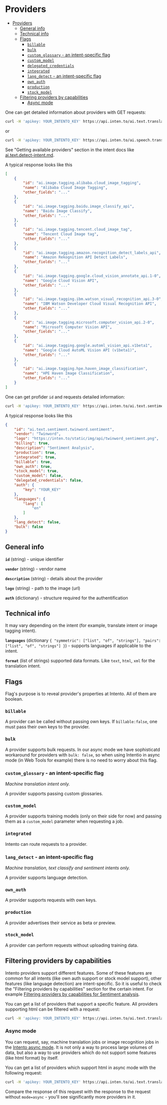# Providers

<!-- TOC -->

- [Providers](#providers)
    - [General info](#general-info)
    - [Technical info](#technical-info)
    - [Flags](#flags)
        - [`billable`](#billable)
        - [`bulk`](#bulk)
        - [`custom_glossary` - an intent-specific flag](#custom_glossary---an-intent-specific-flag)
        - [`custom_model`](#custom_model)
        - [`delegated_credentials`](#delegated_credentials)
        - [`integrated`](#integrated)
        - [`lang_detect` - an intent-specific flag](#lang_detect---an-intent-specific-flag)
        - [`own_auth`](#own_auth)
        - [`production`](#production)
        - [`stock_model`](#stock_model)
    - [Filtering providers by capabilities](#filtering-providers-by-capabilities)
        - [Async mode](#async-mode)

<!-- /TOC -->

One can get detailed information about providers with GET requests:

```sh
curl -H 'apikey: YOUR_INTENTO_KEY' https://api.inten.to/ai.text.translate/
```

or

```sh
curl -H 'apikey: YOUR_INTENTO_KEY' https://api.inten.to/ai.speech.transcribe/
```

See "Getting available providers" section in the intent docs like [ai.text.detect-intent.md](./ai.text.detect-intent.md#getting-information-about-a-provider).

A typical response looks like this

```json
[
    {
        "id": "ai.image.tagging.alibaba.cloud_image_tagging",
        "name": "Alibaba Cloud Image Tagging",
        "other_fields": "..."
    },
    {
        "id": "ai.image.tagging.baidu.image_classify_api",
        "name": "Baidu Image Classify",
        "other_fields": "..."
    },
    {
        "id": "ai.image.tagging.tencent.cloud_image_tag",
        "name": "Tencent Cloud Image tag",
        "other_fields": "..."
    },
    {
        "id": "ai.image.tagging.amazon.recognition_detect_labels_api",
        "name": "Amazon Rekognition API Detect Labels",
        "other_fields": "..."
    },
    {
        "id": "ai.image.tagging.google.cloud_vision_annotate_api.1-0",
        "name": "Google Cloud Vision API",
        "other_fields": "..."
    },
    {
        "id": "ai.image.tagging.ibm.watson_visual_recognition_api.3-0",
        "name": "IBM Watson Developer Cloud Visual Recognition API",
        "other_fields": "..."
    },
    {
        "id": "ai.image.tagging.microsoft.computer_vision_api.2-0",
        "name": "Microsoft Computer Vision API",
        "other_fields": "..."
    },
    {
        "id": "ai.image.tagging.google.automl_vision_api.v1beta1",
        "name": "Google Cloud AutoML Vision API (v1beta1)",
        "other_fields": "..."
    },
    {
        "id": "ai.image.tagging.hpe.haven_image_classification",
        "name": "HPE Haven Image Classification",
        "other_fields": "..."
    }
]
```

One can get profider `id` and requests detailed information:

```sh
curl -H 'apikey: YOUR_INTENTO_KEY' https://api.inten.to/ai.text.sentiment/ai.text.sentiment.twinword.sentiment
```

A typical response looks like this

```json
{
    "id": "ai.text.sentiment.twinword.sentiment",
    "vendor": "Twinword",
    "logo": "https://inten.to/static/img/api/twinword_sentiment.png",
    "billing": true,
    "description": "Sentiment Analysis",
    "production": true,
    "integrated": true,
    "billable": true,
    "own_auth": true,
    "stock_model": true,
    "custom_model": false,
    "delegated_credentials": false,
    "auth": {
        "key": "YOUR_KEY"
    },
    "languages": {
        "lang": [
            "en"
        ]
    },
    "lang_detect": false,
    "bulk": false
}
```

## General info

**`id`** (string) - unique identifier

**`vendor`** (string) - vendor name

**`description`** (string) - details about the provider

**`logo`** (string) - path to the image (url)

**`auth`** (dictionary) - structure required for the authentification

## Technical info

It may vary depending on the intent (for example, translate intent or image tagging intent).

**`languages`** (dictionary `{ "symmetric": ["list", "of", "strings"], "pairs": ["list", "of", "strings"] }`) - supports languages if applicable to the intent.

**`format`** (list of strings) supported data formats. Like `text`, `html`, `xml` for the translation intent.

## Flags

Flag's purpose is to reveal provider's properties at Intento. All of them are boolean.

### `billable`

A provider can be called without passing own keys.
If `billable:false`, one must pass their own keys to the provider.

### `bulk`

A provider supports bulk requests. In our async mode we have sophisticatd workaround for providers with `bulk: false`, so when using Intentio in async mode (in Web Tools for example) there is no need to worry about this flag.

### `custom_glossary` - an intent-specific flag

*Machine translation intent only.*

A provider supports passing custom glossaries.

### `custom_model`

A provider supports training models (only on their side for now) and passing them as a `custom_model` parameter when requesting a job.

### `integrated`

Intento can route requests to a provider.

### `lang_detect` - an intent-specific flag

*Machine translation, text classify and sentiment intents only.*

A provider supports language detection.

### `own_auth`

A provider supports requests with own keys.

### `production`

A provider advertises their service as beta or preview.

### `stock_model`

A provider can perform requests without uploading training data.

## Filtering providers by capabilities

Intento providers support different features. Some of these features are common for all intents (like own auth support or stock model support), other features (like language detection) are intent-specific. So it is useful to check the "Filtering providers by capabilities" section for the certain intent. For example [Filtering providers by capabilities for Sentiment analysis](./ai.text.sentiment.md#filtering-providers-by-capabilities).

You can get a list of providers that support a specific feature.
All providers supporting html can be filtered with a request:

```sh
curl -H 'apikey: YOUR_INTENTO_KEY' https://api.inten.to/ai.text.translate?format=html
```

### Async mode

You can request, say, machine translation jobs or image recognition jobs in the [Intento async mode](./README.md#async-mode). It is not only a way to process large volumes of data, but also a way to use providers which do not support some features (like html format) by itself.

You can get a list of providers which support html in async mode with the following request:

```sh
curl -H 'apikey: YOUR_INTENTO_KEY' https://api.inten.to/ai.text.translate?format=html&mode=async
```

Compare the response of this request with the response to the request without `mode=async` - you'll see significantly more providers in it.
